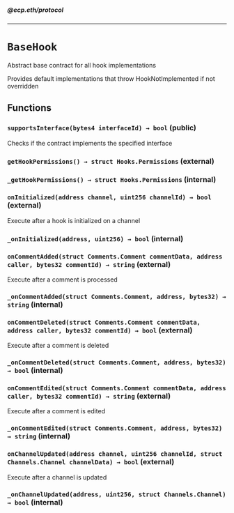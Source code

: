 ##### @ecp.eth/protocol

----

# `BaseHook`

Abstract base contract for all hook implementations


Provides default implementations that throw HookNotImplemented if not overridden







## Functions

### `supportsInterface(bytes4 interfaceId) → bool` (public)

Checks if the contract implements the specified interface




### `getHookPermissions() → struct Hooks.Permissions` (external)





### `_getHookPermissions() → struct Hooks.Permissions` (internal)





### `onInitialized(address channel, uint256 channelId) → bool` (external)

Execute after a hook is initialized on a channel




### `_onInitialized(address, uint256) → bool` (internal)





### `onCommentAdded(struct Comments.Comment commentData, address caller, bytes32 commentId) → string` (external)

Execute after a comment is processed




### `_onCommentAdded(struct Comments.Comment, address, bytes32) → string` (internal)





### `onCommentDeleted(struct Comments.Comment commentData, address caller, bytes32 commentId) → bool` (external)

Execute after a comment is deleted




### `_onCommentDeleted(struct Comments.Comment, address, bytes32) → bool` (internal)





### `onCommentEdited(struct Comments.Comment commentData, address caller, bytes32 commentId) → string` (external)

Execute after a comment is edited




### `_onCommentEdited(struct Comments.Comment, address, bytes32) → string` (internal)





### `onChannelUpdated(address channel, uint256 channelId, struct Channels.Channel channelData) → bool` (external)

Execute after a channel is updated




### `_onChannelUpdated(address, uint256, struct Channels.Channel) → bool` (internal)







